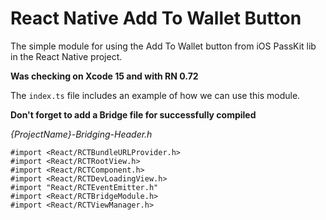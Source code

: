 # React Native Add To Wallet Button

The simple module for using the Add To Wallet button from iOS PassKit lib in the React Native project.

**Was checking on Xcode 15 and with RN 0.72**

The `index.ts` file includes an example of how we can use this module.

**Don't forget to add a Bridge file for successfully compiled**

*{ProjectName}-Bridging-Header.h*
```
#import <React/RCTBundleURLProvider.h>
#import <React/RCTRootView.h>
#import <React/RCTComponent.h>
#import <React/RCTDevLoadingView.h>
#import "React/RCTEventEmitter.h"
#import <React/RCTBridgeModule.h>
#import <React/RCTViewManager.h>
```
